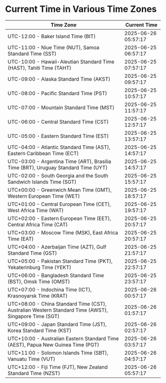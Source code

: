 # Current Time in Various Time Zones

| Time Zone | Current Time |
|-----------|--------------|
| UTC-12:00 - Baker Island Time (BIT) | 2025-06-26 05:57:17 |
| UTC-11:00 - Niue Time (NUT), Samoa Standard Time (SST) | 2025-06-25 06:57:17 |
| UTC-10:00 - Hawaii-Aleutian Standard Time (HAST), Tahiti Time (TAHT) | 2025-06-25 07:57:17 |
| UTC-09:00 - Alaska Standard Time (AKST) | 2025-06-25 09:57:17 |
| UTC-08:00 - Pacific Standard Time (PST) | 2025-06-25 10:57:17 |
| UTC-07:00 - Mountain Standard Time (MST) | 2025-06-25 11:57:17 |
| UTC-06:00 - Central Standard Time (CST) | 2025-06-25 12:57:17 |
| UTC-05:00 - Eastern Standard Time (EST) | 2025-06-25 13:57:17 |
| UTC-04:00 - Atlantic Standard Time (AST), Eastern Caribbean Time (ECT) | 2025-06-25 14:57:17 |
| UTC-03:00 - Argentina Time (ART), Brasília Time (BRT), Uruguay Standard Time (UYT) | 2025-06-25 14:57:17 |
| UTC-02:00 - South Georgia and the South Sandwich Islands Time (SGT) | 2025-06-25 15:57:17 |
| UTC±00:00 - Greenwich Mean Time (GMT), Western European Time (WET) | 2025-06-25 18:57:17 |
| UTC+01:00 - Central European Time (CET), West Africa Time (WAT) | 2025-06-25 19:57:17 |
| UTC+02:00 - Eastern European Time (EET), Central Africa Time (CAT) | 2025-06-25 20:57:17 |
| UTC+03:00 - Moscow Time (MSK), East Africa Time (EAT) | 2025-06-25 20:57:17 |
| UTC+04:00 - Azerbaijan Time (AZT), Gulf Standard Time (GST) | 2025-06-25 21:57:17 |
| UTC+05:00 - Pakistan Standard Time (PKT), Yekaterinburg Time (YEKT) | 2025-06-25 22:57:17 |
| UTC+06:00 - Bangladesh Standard Time (BST), Omsk Time (OMST) | 2025-06-25 23:57:17 |
| UTC+07:00 - Indochina Time (ICT), Krasnoyarsk Time (KRAT) | 2025-06-26 00:57:17 |
| UTC+08:00 - China Standard Time (CST), Australian Western Standard Time (AWST), Singapore Time (SGT) | 2025-06-26 01:57:17 |
| UTC+09:00 - Japan Standard Time (JST), Korea Standard Time (KST) | 2025-06-26 02:57:17 |
| UTC+10:00 - Australian Eastern Standard Time (AEST), Papua New Guinea Time (PGT) | 2025-06-26 03:57:17 |
| UTC+11:00 - Solomon Islands Time (SBT), Vanuatu Time (VUT) | 2025-06-26 04:57:17 |
| UTC+12:00 - Fiji Time (FJT), New Zealand Standard Time (NZST) | 2025-06-26 05:57:17 |
